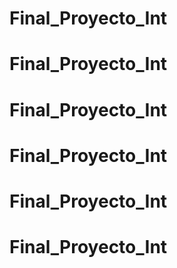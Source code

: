 # Final_Proyecto_Int

# Final_Proyecto_Int
# Final_Proyecto_Int
# Final_Proyecto_Int
# Final_Proyecto_Int
# Final_Proyecto_Int
